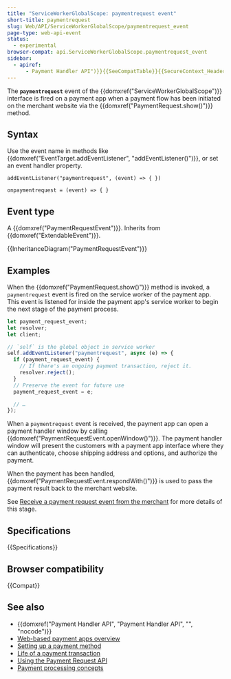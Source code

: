```yaml
---
title: "ServiceWorkerGlobalScope: paymentrequest event"
short-title: paymentrequest
slug: Web/API/ServiceWorkerGlobalScope/paymentrequest_event
page-type: web-api-event
status:
  - experimental
browser-compat: api.ServiceWorkerGlobalScope.paymentrequest_event
sidebar:
  - apiref:
      - Payment Handler API")}}{{SeeCompatTable}}{{SecureContext_Header}}{{AvailableInWorkers("service
---
```


The **`paymentrequest`** event of the {{domxref("ServiceWorkerGlobalScope")}} interface is fired on a payment app when a payment flow has been initiated on the merchant website via the {{domxref("PaymentRequest.show()")}} method.

## Syntax

Use the event name in methods like {{domxref("EventTarget.addEventListener", "addEventListener()")}}, or set an event handler property.

```js-nolint
addEventListener("paymentrequest", (event) => { })

onpaymentrequest = (event) => { }
```

## Event type

A {{domxref("PaymentRequestEvent")}}. Inherits from {{domxref("ExtendableEvent")}}.

{{InheritanceDiagram("PaymentRequestEvent")}}

## Examples

When the {{domxref("PaymentRequest.show()")}} method is invoked, a `paymentrequest` event is fired on the service worker of the payment app. This event is listened for inside the payment app's service worker to begin the next stage of the payment process.

```js
let payment_request_event;
let resolver;
let client;

// `self` is the global object in service worker
self.addEventListener("paymentrequest", async (e) => {
  if (payment_request_event) {
    // If there's an ongoing payment transaction, reject it.
    resolver.reject();
  }
  // Preserve the event for future use
  payment_request_event = e;

  // …
});
```

When a `paymentrequest` event is received, the payment app can open a payment handler window by calling {{domxref("PaymentRequestEvent.openWindow()")}}. The payment handler window will present the customers with a payment app interface where they can authenticate, choose shipping address and options, and authorize the payment.

When the payment has been handled, {{domxref("PaymentRequestEvent.respondWith()")}} is used to pass the payment result back to the merchant website.

See [Receive a payment request event from the merchant](https://web.dev/articles/orchestrating-payment-transactions#receive-payment-request-event) for more details of this stage.

## Specifications

{{Specifications}}

## Browser compatibility

{{Compat}}

## See also

- {{domxref("Payment Handler API", "Payment Handler API", "", "nocode")}}
- [Web-based payment apps overview](https://web.dev/articles/web-based-payment-apps-overview)
- [Setting up a payment method](https://web.dev/articles/setting-up-a-payment-method)
- [Life of a payment transaction](https://web.dev/articles/life-of-a-payment-transaction)
- [Using the Payment Request API](/en-US/docs/Web/API/Payment_Request_API/Using_the_Payment_Request_API)
- [Payment processing concepts](/en-US/docs/Web/API/Payment_Request_API/Concepts)
